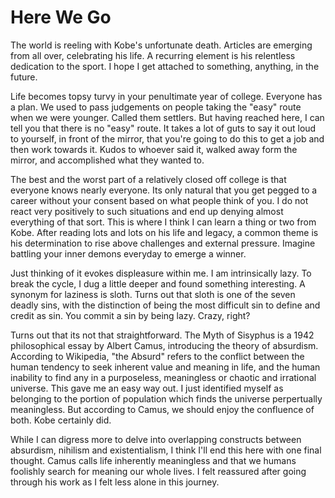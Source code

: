 Here We Go
==========

The world is reeling with Kobe's unfortunate death. Articles are emerging from all over, celebrating his life. A recurring element is his relentless dedication to the sport. I hope I get attached to something, anything, in the future. 

Life becomes topsy turvy in your penultimate year of college. Everyone has a plan. We used to pass judgements on people taking the "easy" route when we were younger. Called them settlers. But having reached here, I can tell you that there is no "easy" route. It takes a lot of guts to say it out loud to yourself, in front of the mirror, that you're going to do this to get a job and then work towards it. Kudos to whoever said it, walked away form the mirror, and accomplished what they wanted to. 

The best and the worst part of a relatively closed off college is that everyone knows nearly everyone. Its only natural that you get pegged to a career without your consent based on what people think of you. I do not react very positively to such situations and end up denying almost everything of that sort. This is where I think I can learn a thing or two from Kobe. After reading lots and lots on his life and legacy, a common theme is his determination to rise above challenges and external pressure. Imagine battling your inner demons everyday to emerge a winner. 

Just thinking of it evokes displeasure within me. I am intrinsically lazy. To break the cycle, I dug a little deeper and found something interesting. A synonym for laziness is sloth. Turns out that sloth is one of the seven deadly sins, with the distinction of being the most difficult sin to define and credit as sin. You commit a sin by being lazy. Crazy, right?

Turns out that its not that straightforward. The Myth of Sisyphus is a 1942 philosophical essay by Albert Camus, introducing the theory of absurdism. According to Wikipedia, "the Absurd" refers to the conflict between the human tendency to seek inherent value and meaning in life, and the human inability to find any in a purposeless, meaningless or chaotic and irrational universe. This gave me an easy way out. I just identified myself as belonging to the portion of population which finds the universe perpertually meaningless. But according to Camus, we should enjoy the confluence of both. Kobe certainly did. 

While I can digress more to delve into overlapping constructs between absurdism, nihilism and existentialism, I think I'll end this here with one final thought. Camus calls life inherently meaningless and that we humans foolishly search for meaning our whole lives. I felt reassured after going through his work as I felt less alone in this journey. 

